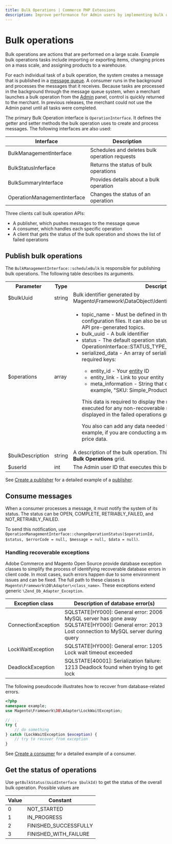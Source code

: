 ```yaml
---
title: Bulk Operations | Commerce PHP Extensions
description: Improve performance for Admin users by implementing bulk operations for Adobe Commerce and Magento Open Source.
---
```


# Bulk operations

Bulk operations are actions that are performed on a large scale. Example bulk operations tasks include importing or exporting items, changing prices on a mass scale, and assigning products to a warehouse.

For each individual task of a bulk operation, the system creates a message that is published in a [message queue](https://experienceleague.adobe.com/docs/commerce-operations/configuration-guide/message-queues/message-queue-framework.html). A consumer runs in the background and processes the messages that it receives. Because tasks are processed in the background through the message queue system, when a merchant launches a bulk operation from the [Admin](https://glossary.magento.com/admin) panel, control is quickly returned to the merchant. In previous releases, the merchant could not use the Admin panel until all tasks were completed.

The primary Bulk Operation interface is `OperationInterface`. It defines the getter and setter methods the bulk operation uses to create and process messages. The following interfaces are also used:

Interface | Description
--- | ---
BulkManagementInterface | Schedules and deletes bulk operation requests
BulkStatusInferface | Returns the status of bulk operations
BulkSummaryInterface | Provides details about a bulk operation
OperationManagementInterface | Changes the status of an operation

Three clients call bulk operation APIs:

*  A publisher, which pushes messages to the message queue
*  A consumer, which handles each specific operation
*  A client that gets the status of the bulk operation and shows the list of failed operations

## Publish bulk operations

The `BulkManagementInterface::scheduleBulk` is responsible for publishing bulk operations. The following table describes its arguments.

<table>
	<tr>
		<th>Parameter</th>
		<th>Type</th>
		<th>Description</th>
	</tr>
	<tr>
		<td><inlineCode class="spectrum-Body--sizeS">$bulkUuid</inlineCode></td>
		<td>string</td>
		<td>Bulk identifier generated by <inlineCode class="spectrum-Body--sizeS">Magento\Framework\DataObject\IdentityGeneratorInterface::generateId</inlineCode></td>
	</tr>
	<tr>
		<td><inlineCode class="spectrum-Body--sizeS">$operations</inlineCode></td>
		<td>array</td>
		<td>
			<ul>
				<li>topic_name - Must be defined in the <inlineCode class="spectrum-Body--sizeS">communication.xml</inlineCode> and queue configuration files. It can also be used in one of the Asynchonous API pre-generated topics.</li>
				<li>bulk_uuid - A bulk identifier</li>
				<li>status - The default operation status <inlineCode class="spectrum-Body--sizeS">OperationInterface::STATUS_TYPE_OPEN</inlineCode></li>
				<li>serialized_data - An array of serialized data with the following required keys:</li>
				<ul>
					<li>entity_id - Your <a href="https://glossary.magento.com/entity">entity</a> ID</li>
					<li>entity_link - Link to your entity</li>
					<li>meta_information - String that describes your entity. For example, "SKU: Simple_Product"</li>
				</ul>
				<p>This data is required to display the results of operations couldn't be executed for any non-recoverable reason. These results are displayed in the failed operations grid.</p>
				<p>You also can add any data needed to execute operations. For example, if you are conducting a mass price update, you can add price data.</p>
			</ul>
		</td>
	</tr>
	<tr>
		<td><inlineCode class="spectrum-Body--sizeS">$bulkDescription</inlineCode></td>
		<td>string</td>
		<td>A description of the bulk operation. This value is displayed in the <b>Your Bulk Operations</b> grid.</td>
	</tr>
	<tr>
		<td><inlineCode class="spectrum-Body--sizeS">$userId</inlineCode></td>
		<td>int</td>
		<td>The Admin user ID that executes this bulk operation.</td>
	</tr>
</table>

See [Create a publisher](bulk-operations-example.md#create-a-publisher) for a detailed example of a [publisher](https://glossary.magento.com/publisher-subscriber-pattern).

## Consume messages

When a consumer processes a message, it must notify the system of its status. The status can be OPEN, COMPLETE, RETRIABLY_FAILED, and NOT_RETRIABLY_FAILED.

To send this notification, use `OperationManagementInterface::changeOperationStatus($operationId, $status, $errorCode = null, $message = null, $data = null)`.

### Handling recoverable exceptions

Adobe Commerce and Magento Open Source provide database exception classes to simplify the process of identifying recoverable database errors in client code. In most cases, such errors happen due to some environment issues and can be fixed. The full path to these classes is `Magento\Framework\DB\Adapter\<class_name>`. These exceptions extend generic `\Zend_Db_Adapter_Exception`.

Exception class | Description of database error(s)
--- | ---
ConnectionException | SQLSTATE[HY000]: General error: 2006 MySQL server has gone away <br />SQLSTATE[HY000]: General error: 2013 Lost connection to MySQL server during query
LockWaitException | SQLSTATE[HY000]: General error: 1205 Lock wait timeout exceeded
DeadlockException | SQLSTATE[40001]: Serialization failure: 1213 Deadlock found when trying to get lock

The following pseudocode illustrates how to recover from database-related errors.

```php
<?php
namespace example;
use Magento\Framework\DB\Adapter\LockWaitException;

// ...
try {
    // do something
} catch (LockWaitException $exception) {
    // try to recover from exception
}
```

See [Create a consumer](bulk-operations-example.md#create-a-consumer) for a detailed example of a consumer.

## Get the status of operations

Use `getBulkStatus(UuidInterface $bulkId)` to get the status of the overall bulk operation.  Possible values are

Value | Constant
--- | ---
0 | NOT_STARTED
1 | IN_PROGRESS
2 | FINISHED_SUCCESSFULLY
3 | FINISHED_WITH_FAILURE

